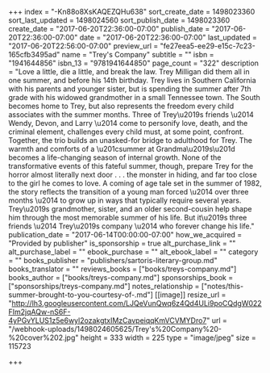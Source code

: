 +++
index = "-Kn88o8XsKAQEZQHu638"
sort_create_date = 1498023360
sort_last_updated = 1498024560
sort_publish_date = 1498023360
create_date = "2017-06-20T22:36:00-07:00"
publish_date = "2017-06-20T22:36:00-07:00"
date = "2017-06-20T22:36:00-07:00"
last_updated = "2017-06-20T22:56:00-07:00"
preview_url = "fe27eea5-ee29-e15c-7c23-165cfb3495ad"
name = "Trey's Company"
subtitle = ""
isbn = "1941644856"
isbn_13 = "9781941644850"
page_count = "322"
description = "Love a little, die a little, and break the law. Trey Milligan did them all in one summer, and before his 14th birthday. Trey lives in Southern California with his parents and younger sister, but is spending the summer after 7th grade with his widowed grandmother in a small Tennessee town. The South becomes home to Trey, but also represents the freedom every child associates with the summer months. Three of Trey\u2019s friends \u2014 Wendy, Devon, and Larry \u2014 come to personify love, death, and the criminal element, challenges every child must, at some point, confront. Together, the trio builds an unasked-for bridge to adulthood for Trey. The warmth and comforts of a \u201csummer at Grandma\u2019s\u201d becomes a life-changing season of internal growth. None of the transformative events of this fateful summer, though, prepare Trey for the horror almost literally next door . . . the monster in hiding, and far too close to the girl he comes to love. A coming of age tale set in the summer of 1982, the story reflects the transition of a young man forced \u2014 over three months \u2014 to grow up in ways that typically require several years. Trey\u2019s grandmother, sister, and an older second-cousin help shape him through the most memorable summer of his life. But it\u2019s three friends \u2014 Trey\u2019s company \u2014 who forever change his life."
publication_date = "2017-06-14T00:00:00-07:00"
how_we_acquired = "Provided by publisher"
is_sponsorship = true
alt_purchase_link = ""
alt_purchase_label = ""
ebook_purchase = ""
alt_ebook_label = ""
category = ""
books_publisher = "publishers/sartoris-literary-group.md"
books_translator = ""
reviews_books = ["books/treys-company.md"]
books_author = ["books/treys-company.md"]
sponsorships_book = ["sponsorships/treys-company.md"]
notes_relationship = ["notes/this-summer-brought-to-you-courtesy-of-.md"]
[[image]]
resize_url = "http://lh3.googleusercontent.com/LJQeVunQwq6z4Qd4ULi9poCQdgW022FIm2jqAQw-nS6F-4yPGvYLUS1z5e6wyl2ozakgtxIMzCavpeiqqKmVCVMYDro7"
url = "/webhook-uploads/1498024605625/Trey's%20Company%20-%20cover%202.jpg"
height = 333
width = 225
type = "image/jpeg"
size = 115723

+++
